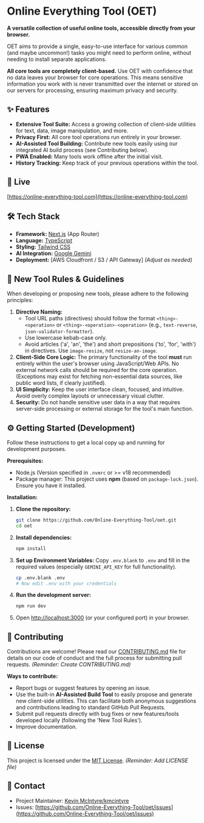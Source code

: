 # Online Everything Tool (OET)

<!-- Optional: Add your new organization logo/icon here -->
<!-- ![OET Logo](URL_TO_YOUR_LOGO.png) -->

<!-- Optional: Add Badges (Build Status, License, Version, etc.) -->
<!-- Example: [![License: MIT](https://img.shields.io/badge/License-MIT-yellow.svg)](https://opensource.org/licenses/MIT) -->

**A versatile collection of useful online tools, accessible directly from your browser.**

OET aims to provide a single, easy-to-use interface for various common (and maybe uncommon!) tasks you might need to perform online, without needing to install separate applications.

**All core tools are completely client-based.** Use OET with confidence that no data leaves your browser for core operations. This means sensitive information you work with is never transmitted over the internet or stored on our servers for processing, ensuring maximum privacy and security.

## ✨ Features

- **Extensive Tool Suite:** Access a growing collection of client-side utilities for text, data, image manipulation, and more.
- **Privacy First:** All core tool operations run entirely in your browser.
- **AI-Assisted Tool Building:** Contribute new tools easily using our integrated AI build process (see Contributing below).
- **PWA Enabled:** Many tools work offline after the initial visit.
- **History Tracking:** Keep track of your previous operations within the tool.

## 🚀 Live

[https://online-everything-tool.com](https://online-everything-tool.com)

## 🛠️ Tech Stack

- **Framework:** [Next.js](https://nextjs.org/) (App Router)
- **Language:** [TypeScript](https://www.typescriptlang.org/)
- **Styling:** [Tailwind CSS](https://tailwindcss.com/)
- **AI Integration:** [Google Gemini](https://gemini.google.com/)
- **Deployment:** [AWS Cloudfront / S3 / API Gateway] _(Adjust as needed)_

## 📜 New Tool Rules & Guidelines

When developing or proposing new tools, please adhere to the following principles:

1.  **Directive Naming:**
    - Tool URL paths (directives) should follow the format `<thing>-<operation>` or `<thing>-<operation>-<operation>` (e.g., `text-reverse`, `json-validator-formatter`).
    - Use lowercase kebab-case only.
    - Avoid articles ('a', 'an', 'the') and short prepositions ('to', 'for', 'with') in directives. Use `image-resize`, not `resize-an-image`.
2.  **Client-Side Core Logic:** The primary functionality of the tool **must** run entirely within the user's browser using JavaScript/Web APIs. No external network calls should be required for the core operation. (Exceptions may exist for fetching non-essential data sources, like public word lists, if clearly justified).
3.  **UI Simplicity:** Keep the user interface clean, focused, and intuitive. Avoid overly complex layouts or unnecessary visual clutter.
4.  **Security:** Do not handle sensitive user data in a way that requires server-side processing or external storage for the tool's main function.

## ⚙️ Getting Started (Development)

Follow these instructions to get a local copy up and running for development purposes.

**Prerequisites:**

- Node.js (Version specified in `.nvmrc` or >= v18 recommended)
- Package manager: This project uses **npm** (based on `package-lock.json`). Ensure you have it installed.

**Installation:**

1.  **Clone the repository:**
    ```bash
    git clone https://github.com/Online-Everything-Tool/oet.git
    cd oet
    ```
2.  **Install dependencies:**
    ```bash
    npm install
    ```
3.  **Set up Environment Variables:** Copy `.env.blank` to `.env` and fill in the required values (especially `GEMINI_API_KEY` for full functionality).
    ```bash
    cp .env.blank .env
    # Now edit .env with your credentials
    ```
4.  **Run the development server:**
    ```bash
    npm run dev
    ```
5.  Open [http://localhost:3000](http://localhost:3000) (or your configured port) in your browser.

## 🤝 Contributing

Contributions are welcome! Please read our [CONTRIBUTING.md](CONTRIBUTING.md) file for details on our code of conduct and the full process for submitting pull requests. _(Reminder: Create CONTRIBUTING.md)_

**Ways to contribute:**

- Report bugs or suggest features by opening an issue.
- Use the built-in **AI-Assisted Build Tool** to easily propose and generate new client-side utilities. This can facilitate both anonymous suggestions and contributions leading to standard GitHub Pull Requests.
- Submit pull requests directly with bug fixes or new features/tools developed locally (following the 'New Tool Rules').
- Improve documentation.

## 📄 License

This project is licensed under the [MIT License](LICENSE). _(Reminder: Add LICENSE file)_

## 📧 Contact

- Project Maintainer: [Kevin McIntyre/kmcintyre](https://github.com/kmcintyre)
- Issues: [https://github.com/Online-Everything-Tool/oet/issues](https://github.com/Online-Everything-Tool/oet/issues)

